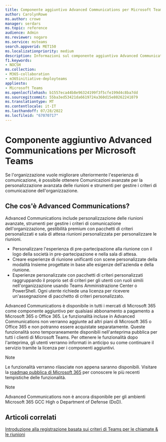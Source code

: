 ```yaml
---
title: Componente aggiuntivo Advanced Communications per Microsoft Teams
author: CarolynRowe
ms.author: crowe
manager: serdars
ms.topic: reference
audience: Admin
ms.reviewer: nogaro
ms.service: msteams
search.appverid: MET150
ms.localizationpriority: medium
description: Informazioni sul componente aggiuntivo Advanced Communications SKU per Microsoft Teams.
f1.keywords:
- NOCSH
ms.collection:
- M365-collaboration
- m365initiative-deployteams
appliesto:
- Microsoft Teams
ms.openlocfilehash: b1557eca44b8e96324199f3f5cfe199d4c8ba7dd
ms.sourcegitcommit: 55ba3ed53421da6619724a360d15e80262241079
ms.translationtype: MT
ms.contentlocale: it-IT
ms.lasthandoff: 07/28/2022
ms.locfileid: "67070717"
---
```

# <a name="advanced-communications-add-on-for-microsoft-teams"></a>Componente aggiuntivo Advanced Communications per Microsoft Teams

Se l'organizzazione vuole migliorare ulteriormente l'esperienza di comunicazione, è possibile ottenere Comunicazioni avanzate per la personalizzazione avanzata delle riunioni e strumenti per gestire i criteri di comunicazione dell'organizzazione.

## <a name="what-is-advanced-communications"></a>Che cos'è Advanced Communications?

Advanced Communications include personalizzazione delle riunioni avanzate, strumenti per gestire i criteri di comunicazione dell'organizzazione, gestibilità premium con pacchetti di criteri personalizzati e sala di attesa riunioni personalizzata per personalizzare le riunioni.

- Personalizzare l'esperienza di pre-partecipazione alla riunione con il logo della società in pre-partecipazione e nella sala di attesa. 
- Creare esperienze di riunione unificanti con scene personalizzate della modalità Insieme progettate in base alle esigenze dell'azienda e della riunione.
- Esperienze personalizzate con pacchetti di criteri personalizzati raggruppando il proprio set di criteri per gli utenti con ruoli simili nell'organizzazione usando Teams Amministrazione Center o PowerShell. Ogni utente richiede una licenza per ricevere un'assegnazione di pacchetto di criteri personalizzato. 

Advanced Communications è disponibile in tutti i mercati di Microsoft 365 come componente aggiuntivo per qualsiasi abbonamento a pagamento a Microsoft 365 o Office 365. Le funzionalità incluse in Advanced Communications non verranno aggiunte ad altri piani di Microsoft 365 o Office 365 e non potranno essere acquistate separatamente. Queste funzionalità sono temporaneamente disponibili nell'anteprima pubblica per tutti i clienti di Microsoft Teams. Per ottenere le funzionalità dopo l'anteprima, gli utenti verranno informati in anticipo su come continuare il servizio tramite la licenza per i componenti aggiuntivi.

> [!NOTE]
> Le funzionalità verranno rilasciate non appena saranno disponibili. Visitare la [roadmap pubblica di Microsoft 365](https://www.microsoft.com/microsoft-365/roadmap?filters=Microsoft%20Teams) per conoscere le più recenti tempistiche delle funzionalità.

> [!NOTE]
> Advanced Communications non è ancora disponibile per gli ambienti Microsoft 365 GCC High o Department of Defense (DoD).

## <a name="related-articles"></a>Articoli correlati

[Introduzione alla registrazione basata sui criteri di Teams per le chiamate & le riunioni](../teams-recording-policy.md)
